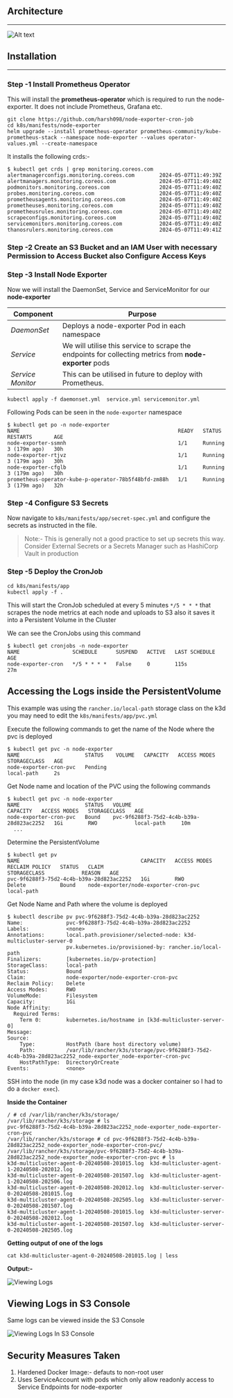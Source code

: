 ## Architecture
---

![Alt text](docs/images/arch.png)

## Installation
---
### Step -1 Install Prometheus Operator
This will install the **prometheus-operator** which is required to run the node-exporter.
It does not include Prometheus, Grafana etc.  


```
git clone https://github.com/harsh098/node-exporter-cron-job
cd k8s/manifests/node-exporter
helm upgrade --install prometheus-operator prometheus-community/kube-prometheus-stack --namespace node-exporter --values operator-values.yml --create-namespace
```  
It installs the following crds:-  
```
$ kubectl get crds | grep monitoring.coreos.com 
alertmanagerconfigs.monitoring.coreos.com        2024-05-07T11:49:39Z
alertmanagers.monitoring.coreos.com              2024-05-07T11:49:40Z
podmonitors.monitoring.coreos.com                2024-05-07T11:49:40Z
probes.monitoring.coreos.com                     2024-05-07T11:49:40Z
prometheusagents.monitoring.coreos.com           2024-05-07T11:49:40Z
prometheuses.monitoring.coreos.com               2024-05-07T11:49:40Z
prometheusrules.monitoring.coreos.com            2024-05-07T11:49:40Z
scrapeconfigs.monitoring.coreos.com              2024-05-07T11:49:40Z
servicemonitors.monitoring.coreos.com            2024-05-07T11:49:40Z
thanosrulers.monitoring.coreos.com               2024-05-07T11:49:41Z
```  


### Step -2 Create an S3 Bucket and an IAM User with necessary Permission to Access Bucket also Configure Access Keys

### Step -3 Install Node Exporter
Now we will install the DaemonSet, Service and ServiceMonitor for our **node-exporter**  

|**Component**|**Purpose**|
|---|---|
|_DaemonSet_|Deploys a node-exporter Pod in each namespace|
|_Service_|We will utilise this service to scrape the endpoints for collecting metrics from **node-exporter** pods|
|_Service Monitor_|This can be utilised in future to deploy with Prometheus.|

```
kubectl apply -f daemonset.yml  service.yml servicemonitor.yml
```

Following Pods can be seen in the `node-exporter` namespace  

```
$ kubectl get po -n node-exporter
NAME                                                   READY   STATUS    RESTARTS       AGE
node-exporter-ssmnh                                    1/1     Running   3 (179m ago)   30h
node-exporter-rtjvz                                    1/1     Running   3 (179m ago)   30h
node-exporter-cfglb                                    1/1     Running   3 (179m ago)   30h
prometheus-operator-kube-p-operator-78b5f48bfd-zm88h   1/1     Running   3 (179m ago)   32h
```

### Step -4 Configure S3 Secrets

Now navigate to `k8s/manifests/app/secret-spec.yml` and configure the secrets as instructed in the file.
> Note:- This is generally not a good practice to set up secrets this way. Consider External Secrets or a Secrets Manager such as HashiCorp Vault in production

### Step -5 Deploy the CronJob

```
cd k8s/manifests/app
kubectl apply -f .
```

This will start the CronJob scheduled at every 5 minutes `*/5 * * *` that scrapes the node metrics at each node and uploads to S3 also it saves it into a Persistent Volume in the Cluster

We can see the CronJobs using this command  

```
$ kubectl get cronjobs -n node-exporter
NAME                 SCHEDULE      SUSPEND   ACTIVE   LAST SCHEDULE   AGE
node-exporter-cron   */5 * * * *   False     0        115s            27m
```

## Accessing the Logs inside the PersistentVolume

This example was using the `rancher.io/local-path` storage class on the k3d you may need to edit the `k8s/manifests/app/pvc.yml`

Execute the following commands to get the name of the Node where the pvc is deployed

```
$ kubectl get pvc -n node-exporter
NAME                     STATUS    VOLUME   CAPACITY   ACCESS MODES   STORAGECLASS   AGE
node-exporter-cron-pvc   Pending                                     local-path     2s
```

Get Node name and location of the PVC using the following commands

```
$ kubectl get pvc -n node-exporter
NAME                     STATUS   VOLUME                                     CAPACITY   ACCESS MODES   STORAGECLASS   AGE
node-exporter-cron-pvc   Bound    pvc-9f6288f3-75d2-4c4b-b39a-28d823ac2252   1Gi        RWO            local-path     10m
  ...
```

Determine the PersistentVolume  

```
$ kubectl get pv
NAME                                       CAPACITY   ACCESS MODES   RECLAIM POLICY   STATUS   CLAIM                                  STORAGECLASS            REASON   AGE
pvc-9f6288f3-75d2-4c4b-b39a-28d823ac2252   1Gi        RWO            Delete           Bound    node-exporter/node-exporter-cron-pvc   local-path
```

Get Node Name and Path where the volume is deployed

```
$ kubectl describe pv pvc-9f6288f3-75d2-4c4b-b39a-28d823ac2252 
Name:              pvc-9f6288f3-75d2-4c4b-b39a-28d823ac2252
Labels:            <none>
Annotations:       local.path.provisioner/selected-node: k3d-multicluster-server-0
                   pv.kubernetes.io/provisioned-by: rancher.io/local-path
Finalizers:        [kubernetes.io/pv-protection]
StorageClass:      local-path
Status:            Bound
Claim:             node-exporter/node-exporter-cron-pvc
Reclaim Policy:    Delete
Access Modes:      RWO
VolumeMode:        Filesystem
Capacity:          1Gi
Node Affinity:     
  Required Terms:  
    Term 0:        kubernetes.io/hostname in [k3d-multicluster-server-0]
Message:           
Source:
    Type:          HostPath (bare host directory volume)
    Path:          /var/lib/rancher/k3s/storage/pvc-9f6288f3-75d2-4c4b-b39a-28d823ac2252_node-exporter_node-exporter-cron-pvc
    HostPathType:  DirectoryOrCreate
Events:            <none>

```

SSH into the node (in my case k3d node was a docker container so I had to do a `docker exec`).

**Inside the Container**
```
/ # cd /var/lib/rancher/k3s/storage/
/var/lib/rancher/k3s/storage # ls
pvc-9f6288f3-75d2-4c4b-b39a-28d823ac2252_node-exporter_node-exporter-cron-pvc
/var/lib/rancher/k3s/storage # cd pvc-9f6288f3-75d2-4c4b-b39a-28d823ac2252_node-exporter_node-exporter-cron-pvc/
/var/lib/rancher/k3s/storage/pvc-9f6288f3-75d2-4c4b-b39a-28d823ac2252_node-exporter_node-exporter-cron-pvc # ls
k3d-multicluster-agent-0-20240508-201015.log  k3d-multicluster-agent-1-20240508-202012.log
k3d-multicluster-agent-0-20240508-201507.log  k3d-multicluster-agent-1-20240508-202506.log
k3d-multicluster-agent-0-20240508-202012.log  k3d-multicluster-server-0-20240508-201015.log
k3d-multicluster-agent-0-20240508-202505.log  k3d-multicluster-server-0-20240508-201507.log
k3d-multicluster-agent-1-20240508-201015.log  k3d-multicluster-server-0-20240508-202012.log
k3d-multicluster-agent-1-20240508-201507.log  k3d-multicluster-server-0-20240508-202505.log
```

  
**Getting output of one of the logs**

```
cat k3d-multicluster-agent-0-20240508-201015.log | less 
```

**Output:-**

![Viewing Logs](docs/images/image.png)

## Viewing Logs in S3 Console

Same logs can be viewed inside the S3 Console

![Viewing Logs In S3 Console](docs/images/image2.png)


## Security Measures Taken
1. Hardened Docker Image:- defauts to non-root user
2. Uses ServiceAccount with pods which only allow readonly access to Service Endpoints for node-exporter
